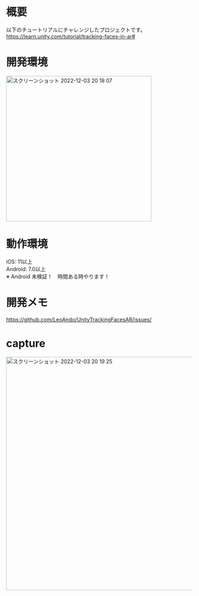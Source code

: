 # 概要
以下のチュートリアルにチャレンジしたプロジェクトです。<br>
https://learn.unity.com/tutorial/tracking-faces-in-ar#

# 開発環境
<img width="392" alt="スクリーンショット 2022-12-03 20 18 07" src="https://user-images.githubusercontent.com/16476224/205438312-adc7758d-79e8-4f66-9ea5-6dcc0dc77060.png">

# 動作環境
iOS: 11以上<br>
Android: 7.0以上<br>
※ Android 未検証！　時間ある時やります！<br>

# 開発メモ
https://github.com/LeoAndo/UnityTrackingFacesAR/issues/


# capture

<img width="629" alt="スクリーンショット 2022-12-03 20 19 25" src="https://user-images.githubusercontent.com/16476224/205438364-5903f358-7249-4f4c-ac5a-0ec7b40b6e29.png">
